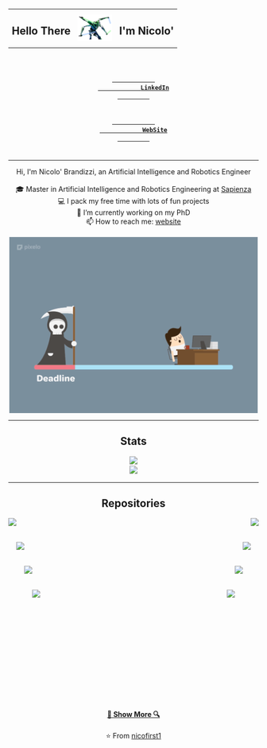 
 <div align="center">
        <table border="0" >
            <tr>
                <td>
                   <h2 style=" display:inline-block;vertical-align:middle;">Hello There</h2>
                </td>
                <td>
                     <img style="vertical-align:middle" src="resources/imgs/kenoby.png" title="General Kenobi" width="70"/>
                </td>
                <td>
                     <h2 style=" display:inline-block;vertical-align:middle;">I'm Nicolo'</h2>
                </td>
            <tr>
        </table>
</div>

<div>

   <h4 align="center">
      <code>
         <a href="https://www.linkedin.com/in/nicol%C3%B2-brandizzi-04091b153/" title="LinkedIn">
            <class  class="fa fa-linkedin">
            LinkedIn
         </a>
      </code>
      <code>
         <a href="https://nicofirst1.github.io/" title="Website">
            <class  class="fa fa-user-circle">
            WebSite
         </a>
      </code>
   </h4>
   
</div >

<hr>

<p align="center">
    Hi, I'm Nicolo' Brandizzi, an Artificial Intelligence and Robotics Engineer  
  <br>
  <br>
  🎓 Master in Artificial Intelligence and Robotics Engineering at <a href="https://www.uniroma1.it/en/pagina-strutturale/home">Sapienza</a>
  <br>
  💻 I pack my free time with lots of fun projects
  <br>
  🔬 I’m currently working on my PhD
  <br>
  📫 How to reach me: <a href="https://nicofirst1.github.io/">website</a>
  <br>
  <br>
  <img align="center"  src="resources/imgs/coding_gif.gif" width="500"/>

</p>

<div>

</div>
<hr>
<div align="center">
   <h2 align="center">Stats</h2>
   <a align="left"  title="Stats"><img  height="200" src="https://github-readme-stats.vercel.app/api?username=nicofirst1&theme=radical&count_private=true&custom_title=My%20Stats"></a>
   <br>
   <a align="left"  title="Languages"><img height="200" src="https://github-readme-stats.vercel.app/api/top-langs/?username=nicofirst1&theme=radical&layout=compact"></a>
</div>
<hr>
<h2 align="center">Repositories</h2>
<p width="100%" align="center">
   <a align="left" href="https://github.com/nicofirst1/ledypi" title="ledypi"><img align="left" height="115" src="https://github-readme-stats.vercel.app/api/pin/?username=nicofirst1&repo=ledypi&theme=radical"></a>
   <a align="right" href="https://github.com/nicofirst1/MotionBot" title="MotionBot"><img align="right" height="115" src="https://github-readme-stats.vercel.app/api/pin/?username=nicofirst1&repo=MotionBot&theme=radical"></a>
</p>
<br><br>
<p width="100%" align="center">
   <a align="left" href="https://github.com/nicofirst1/Robotic-toolbox" title="Robotic-toolbox"><img align="left" height="115" src="https://github-readme-stats.vercel.app/api/pin/?username=nicofirst1&repo=Robotic-toolbox&theme=radical"></a>
   <a align="right" href="https://github.com/nicofirst1/ML_notes" title="Machine Learning Notes"><img align="right" height="115" src="https://github-readme-stats.vercel.app/api/pin/?username=nicofirst1&repo=ML_notes&theme=radical"></a>
</p>
<br><br>
<p width="100%" align="center">
   <a align="left" href="https://github.com/nicofirst1/AI_notes" title="Artificial Intelligence Notes"><img align="left" height="115" src="https://github-readme-stats.vercel.app/api/pin/?username=nicofirst1&repo=AI_notes&theme=radical"></a>
   <a align="right" href="https://github.com/nicofirst1/nicofirst1.github.io" title="Webpage"><img align="right" height="115" src="https://github-readme-stats.vercel.app/api/pin/?username=nicofirst1&repo=nicofirst1.github.io&theme=radical"></a>
</p>
<br><br>
<p width="100%" align="center">
   <a align="left" href="https://github.com/nicofirst1/MAS-Traffic-Control" title="MAS-Traffic-Control"><img align="left" height="115" src="https://github-readme-stats.vercel.app/api/pin/?username=nicofirst1&repo=MAS-Traffic-Control&theme=radical"></a>
   <a align="right" href="https://github.com/nicofirst1/Wodify" title="Wodify"><img align="right" height="115" src="https://github-readme-stats.vercel.app/api/pin/?username=nicofirst1&repo=Wodify&theme=radical"></a>
</p>
<br><br><br><br><br><br><br><br><br><br><br><br><br>
<h4 align="center"><a href=https://github.com/nicofirst1?tab=repositories" title="Show Repositories">🔎 Show More 🔍</a></h4>
<p align = "center">
   ⭐️ From <a href="https://github.com/nicofirst1/">nicofirst1</a>
</p>

